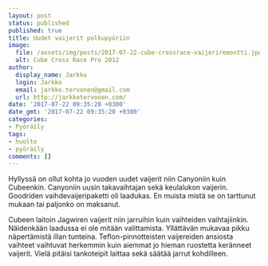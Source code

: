 ```yaml
---
layout: post
status: published
published: true
title: Uudet vaijerit polkupyöriin
image:
  file: /assets/img/posts/2017-07-22-cube-crossrace-vaijeriremontti.jpg
  alt: Cube Cross Race Pro 2012
author:
  display_name: Jarkko
  login: Jarkko
  email: jarkko.tervonen@gmail.com
  url: http://jarkkotervonen.com/
date: '2017-07-22 09:35:20 +0300'
date_gmt: '2017-07-22 09:35:20 +0300'
categories:
- Pyöräily
tags:
- huolto
- pyöräily
comments: []
---
```


Hyllyssä on ollut kohta jo vuoden uudet vaijerit niin Canyoniin kuin Cubeenkin. Canyoniin uusin takavaihtajan sekä keulalukon vaijerin. Goodriden vaihdevaijeripaketti oli laadukas. En muista mistä se on tarttunut mukaan tai paljonko on maksanut.

Cubeen laitoin Jagwiren vaijerit niin jarruihin kuin vaihteiden vaihtajiinkin. Näidenkään laadussa ei ole mitään valittamista. Yllättävän mukavaa pikku näpertämistä illan tunteina. Teflon-pinnotteisten vaijereiden ansiosta vaihteet vaihtuvat herkemmin kuin aiemmat jo hieman ruostetta keränneet vaijerit. Vielä pitäisi tankoteipit laittaa sekä säätää jarrut kohdilleen.
